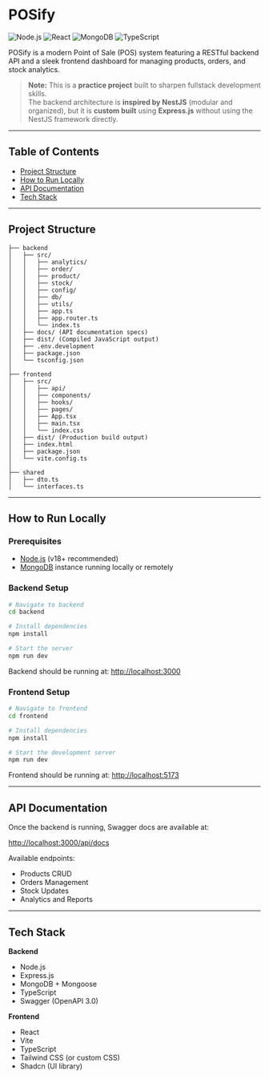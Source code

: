 # POSify

![Node.js](https://img.shields.io/badge/Node.js-339933?style=for-the-badge&logo=nodedotjs&logoColor=white)
![React](https://img.shields.io/badge/React-61DAFB?style=for-the-badge&logo=react&logoColor=black)
![MongoDB](https://img.shields.io/badge/MongoDB-4EA94B?style=for-the-badge&logo=mongodb&logoColor=white)
![TypeScript](https://img.shields.io/badge/TypeScript-3178C6?style=for-the-badge&logo=typescript&logoColor=white)

POSify is a modern Point of Sale (POS) system featuring a RESTful backend API and a sleek frontend dashboard for managing products, orders, and stock analytics.

> **Note:** This is a **practice project** built to sharpen fullstack development skills.  
> The backend architecture is **inspired by NestJS** (modular and organized), but it is **custom built** using **Express.js** without using the NestJS framework directly.

---

## Table of Contents

- [Project Structure](#project-structure)
- [How to Run Locally](#how-to-run-locally)
- [API Documentation](#api-documentation)
- [Tech Stack](#tech-stack)

---

## Project Structure

```
├── backend
│   ├── src/
│   │   ├── analytics/
│   │   ├── order/
│   │   ├── product/
│   │   ├── stock/
│   │   ├── config/
│   │   ├── db/
│   │   ├── utils/
│   │   ├── app.ts
│   │   ├── app.router.ts
│   │   └── index.ts
│   ├── docs/ (API documentation specs)
│   ├── dist/ (Compiled JavaScript output)
│   ├── .env.development
│   ├── package.json
│   └── tsconfig.json
│
├── frontend
│   ├── src/
│   │   ├── api/
│   │   ├── components/
│   │   ├── hooks/
│   │   ├── pages/
│   │   ├── App.tsx
│   │   ├── main.tsx
│   │   └── index.css
│   ├── dist/ (Production build output)
│   ├── index.html
│   ├── package.json
│   └── vite.config.ts
│
├── shared
│   ├── dto.ts
│   └── interfaces.ts
```

---

## How to Run Locally

### Prerequisites

- [Node.js](https://nodejs.org/) (v18+ recommended)
- [MongoDB](https://www.mongodb.com/) instance running locally or remotely

### Backend Setup

```bash
# Navigate to backend
cd backend

# Install dependencies
npm install

# Start the server
npm run dev
```

Backend should be running at: [http://localhost:3000](http://localhost:3000)

### Frontend Setup

```bash
# Navigate to frontend
cd frontend

# Install dependencies
npm install

# Start the development server
npm run dev
```

Frontend should be running at: [http://localhost:5173](http://localhost:5173)

---

## API Documentation

Once the backend is running, Swagger docs are available at:

[http://localhost:3000/api/docs](http://localhost:3000/api/docs)

Available endpoints:
- Products CRUD
- Orders Management
- Stock Updates
- Analytics and Reports

---

## Tech Stack

**Backend**
- Node.js
- Express.js
- MongoDB + Mongoose
- TypeScript
- Swagger (OpenAPI 3.0)

**Frontend**
- React
- Vite
- TypeScript
- Tailwind CSS (or custom CSS)
- Shadcn (UI library)
